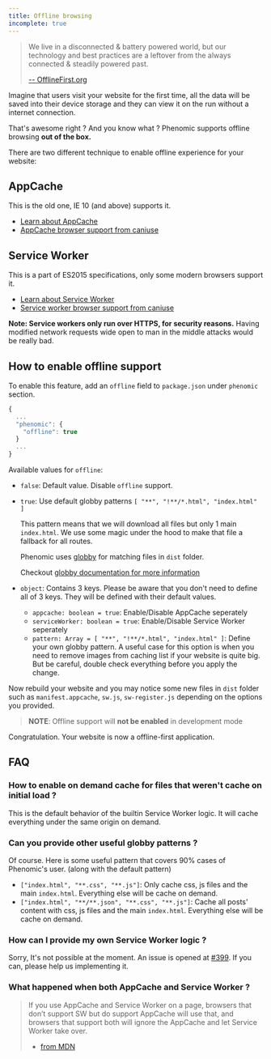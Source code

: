 ```yaml
---
title: Offline browsing
incomplete: true
---
```


> We live in a disconnected & battery powered world,
> but our technology and best practices are a leftover
> from the always connected & steadily powered past.
>
> [-- OfflineFirst.org](http://offlinefirst.org/)

Imagine that users visit your website for the first time,
all the data will be saved into their device storage and they can view it
on the run without a internet connection.

That's awesome right ? And you know what ?
Phenomic supports offline browsing **out of the box.**

There are two different technique to enable offline experience for your website:

## AppCache

This is the old one, IE 10 (and above) supports it.

- [Learn about AppCache](http://www.html5rocks.com/en/tutorials/appcache/beginner/)
- [AppCache browser support from caniuse](http://caniuse.com/#search=appcache)

## Service Worker

This is a part of ES2015 specifications, only some modern browsers support it.

- [Learn about Service Worker](http://www.html5rocks.com/en/tutorials/service-worker/introduction/)
- [Service worker browser support from caniuse](http://caniuse.com/#search=service-worker)

**Note: Service workers only run over HTTPS, for security reasons.**
Having modified network requests wide open to man in the middle attacks would
be really bad.

## How to enable offline support

To enable this feature, add an ``offline`` field to ``package.json`` under
``phenomic`` section.

```js
{
  ...
  "phenomic": {
    "offline": true
  }
  ...
}
```

Available values for `offline`:

- `false`: Default value. Disable `offline` support.
- `true`: Use default globby patterns `[ "**", "!**/*.html", "index.html" ]`

  This pattern means that we will download all files but only 1 main `index.html`. We use some magic under the hood to make that file a fallback for all routes.

  Phenomic uses [globby](https://www.npmjs.com/package/globby) for matching files in ``dist`` folder.

  Checkout [globby documentation for more information](https://www.npmjs.com/package/globby)

- `object`: Contains 3 keys. Please be aware that you don't need to define all of 3 keys. They will be defined with their default values.

  - `appcache: boolean = true`: Enable/Disable AppCache seperately
  - `serviceWorker: boolean = true`: Enable/Disable Service Worker seperately
  - `pattern: Array = [ "**", "!**/*.html", "index.html" ]`: Define your own globby pattern. A useful case for this option is when you need to remove images from caching list if your website is quite big. But be careful, double check everything before you apply the change.

Now rebuild your website and you may notice some new files in ``dist`` folder such as  ``manifest.appcache``, ``sw.js``, ``sw-register.js`` depending on the options you provided.

> **NOTE**: Offline support will **not be enabled** in development mode

Congratulation. Your website is now a offline-first application.

## FAQ

### How to enable on demand cache for files that weren't cache on initial load ?

This is the default behavior of the builtin Service Worker logic.
It will cache everything under the same origin on demand.

### Can you provide other useful globby patterns ?

Of course. Here is some useful pattern that covers 90% cases of Phenomic's user.
(along with the default pattern)

- `["index.html", "**.css", "**.js"]`: Only cache css, js files and the main `index.html`.
  Everything else will be cache on demand.
- `["index.html", "**/**.json", "**.css", "**.js"]`: Cache all posts' content with
  css, js files and the main `index.html`. Everything else will be cache on demand.

### How can I provide my own Service Worker logic ?

Sorry, It's not possible at the moment.
An issue is opened at [#399](https://github.com/MoOx/phenomic/issues/399).
If you can, please help us implementing it.

### What happened when both AppCache and Service Worker ?

> If you use AppCache and Service Worker on a page, browsers that don’t support
> SW but do support AppCache will use that, and browsers that support both will
> ignore the AppCache and let Service Worker take over.
> - [from MDN](https://developer.mozilla.org/en-US/docs/Web/API/Service_Worker_API/Using_Service_Workers#Registering_your_worker)
